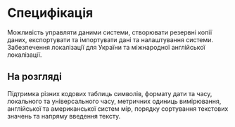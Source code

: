 # Специфікація

Можливість управляти даними системи, створювати резервні копії даних, експортувати та імпортувати дані та налаштування системи.
Забезпечення локалізації для України та міжнародної англійської локалізації.

## На розгляді

Підтримка різних кодових таблиць символів, формату дати та часу, локального та універсального часу, метричних одиниць вимірювання,  англійської та американської систем мір, порядку сортування текстових значень та напряму введення тексту.